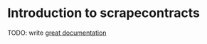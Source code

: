 # Introduction to scrapecontracts

TODO: write [great documentation](http://jacobian.org/writing/what-to-write/)
